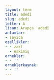 ```yaml
---
layout: term
title: adedî
slug: adedi
letter: A
lisan: Arapça ʿadedī
anlamlar:
- sayıca
ozellikler:
- - zarf
  - eskimiş
ornekler:
- - ''
orneklerkaynak:
- - ''
---
```

